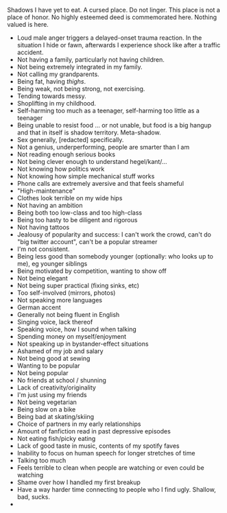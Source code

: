 Shadows I have yet to eat. A cursed place. Do not linger. This place is not a place of honor. No highly esteemed deed is commemorated here. Nothing valued is here.

- Loud male anger triggers a delayed-onset trauma reaction. In the situation I hide or fawn, afterwards I experience shock like after a traffic accident.
- Not having a family, particularly not having children.
- Not being extremely integrated in my family.
- Not calling my grandparents.
- Being fat, having *thighs*.
- Being weak, not being strong, not exercising.
- Tending towards messy.
- Shoplifting in my childhood.
- Self-harming too much as a teenager, self-harming too little as a teenager
- Being unable to resist food … or not unable, but food is a big hangup and that in itself is shadow territory. Meta-shadow.
- Sex generally, [redacted] specifically.
- Not a genius, underperforming, people are smarter than I am
- Not reading enough serious books
- Not being clever enough to understand hegel/kant/…
- Not knowing how politics work
- Not knowing how simple mechanical stuff works
- Phone calls are extremely aversive and that feels shameful
- "High-maintenance"
- Clothes look terrible on my wide hips
- Not having an ambition
- Being both too low-class and too high-class
- Being too hasty to be diligent and rigorous
- Not having tattoos
- Jealousy of popularity and success: I can't work the crowd, can't do "big twitter account", can't be a popular streamer
- I'm not consistent.
- Being less good than somebody younger (optionally: who looks up to me), eg younger siblings
- Being motivated by competition, wanting to show off
- Not being elegant
- Not being super practical (fixing sinks, etc)
- Too self-involved (mirrors, photos)
- Not speaking more languages
- German accent
- Generally not being fluent in English
- Singing voice, lack thereof
- Speaking voice, how I sound when talking
- Spending money on myself/enjoyment
- Not speaking up in bystander-effect situations
- Ashamed of my job and salary
- Not being good at sewing
- Wanting to be popular
- Not being popular
- No friends at school / shunning
- Lack of creativity/originality
- I'm just using my friends
- Not being vegetarian
- Being slow on a bike
- Being bad at skating/skiing
- Choice of partners in my early relationships
- Amount of fanfiction read in past depressive episodes
- Not eating fish/picky eating
- Lack of good taste in music, contents of my spotify faves
- Inability to focus on human speech for longer stretches of time
- Talking too much
- Feels terrible to clean when people are watching or even could be watching
- Shame over how I handled my first breakup
- Have a way harder time connecting to people who I find ugly. Shallow, bad, sucks.
- 
